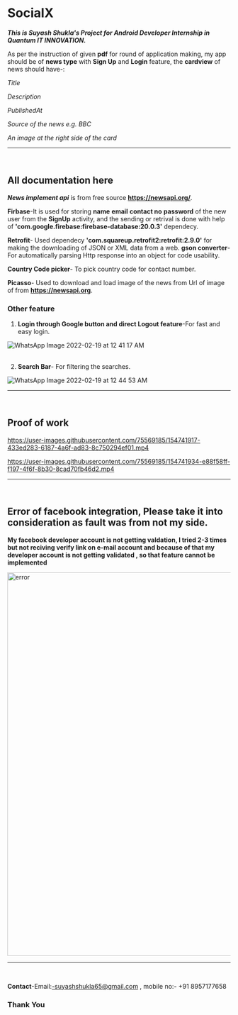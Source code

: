 # SocialX

***This is Suyash Shukla's Project for Android Developer Internship in Quantum IT INNOVATION.***

As per the instruction of given **pdf** for round of application making, my app should be of **news type** with **Sign Up** and **Login** feature, the **cardview** of news should have-:

*Title*

*Description* 

*PublishedAt*

*Source of the news e.g. BBC*

*An image at the right side of the card* 

***
<br>

## All documentation here

***News implement api*** is from free source **https://newsapi.org/**.

**Firbase**-It is used for storing **name** **email** **contact no** **password** of the new user from the **SignUp** activity, and the sending or retrival is done with help of 
**'com.google.firebase:firebase-database:20.0.3'** dependecy.

**Retrofit**- Used dependecy **'com.squareup.retrofit2:retrofit:2.9.0'** for making the downloading of JSON or XML data from a web. **gson converter**- For automatically parsing Http response into an object for code usability.

**Country Code picker**- To pick country code for contact number.

**Picasso**- Used to download and load image of the news from Url of image of from **https://newsapi.org**.

### Other feature

1. **Login through Google button and direct Logout feature**-For fast and easy login.

![WhatsApp Image 2022-02-19 at 12 41 17 AM](https://user-images.githubusercontent.com/75569185/154747052-5a35516a-48f7-49a9-93bd-6375713c5765.jpeg)
<br><br>

2. **Search Bar**- For filtering the searches.

![WhatsApp Image 2022-02-19 at 12 44 53 AM](https://user-images.githubusercontent.com/75569185/154747459-fcaaedee-aaff-481e-9b42-f9a85269f9b6.jpeg)



***
<br>

## Proof of work

https://user-images.githubusercontent.com/75569185/154741917-433ed283-6187-4a6f-ad83-8c750294ef01.mp4

https://user-images.githubusercontent.com/75569185/154741934-e88f58ff-f197-4f6f-8b30-8cad70fb46d2.mp4

***
<br>

## Error of facebook integration, Please take it into consideration as fault was from not my side.

**My facebook developer account is not getting valdation, I tried 2-3 times but not reciving verify link on e-mail account and because of that my developer account is not getting validated , so that feature cannot be implemented**


<img width="865" alt="error" src="https://user-images.githubusercontent.com/75569185/154742026-a04f679d-01c6-4561-ac65-6dc7fc0edd51.PNG">

 ***
 <br>
 
**Contact**-Email:-suyashshukla65@gmail.com , mobile no:- +91 8957177658

### Thank You
